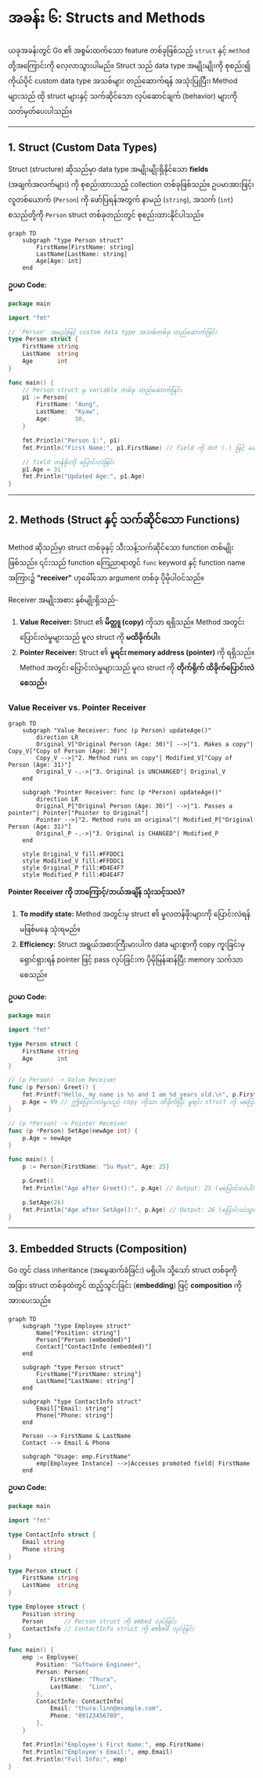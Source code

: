 # အခန်း ၆: Structs and Methods

ယခုအခန်းတွင် Go ၏ အစွမ်းထက်သော feature တစ်ခုဖြစ်သည့် `struct` နှင့် `method` တို့အကြောင်းကို လေ့လာသွားပါမည်။ Struct သည် data type အမျိုးမျိုးကို စုစည်း၍ ကိုယ်ပိုင် custom data type အသစ်များ တည်ဆောက်ရန် အသုံးပြုပြီး၊ Method များသည် ထို struct များနှင့် သက်ဆိုင်သော လုပ်ဆောင်ချက် (behavior) များကို သတ်မှတ်ပေးပါသည်။

---

## 1. Struct (Custom Data Types)

Struct (structure) ဆိုသည်မှာ data type အမျိုးမျိုးရှိနိုင်သော **fields** (အချက်အလက်များ) ကို စုစည်းထားသည့် collection တစ်ခုဖြစ်သည်။ ဥပမာအားဖြင့်၊ လူတစ်ယောက် (`Person`) ကို ဖော်ပြရန်အတွက် နာမည် (`string`), အသက် (`int`) စသည်တို့ကို `Person` struct တစ်ခုတည်းတွင် စုစည်းထားနိုင်ပါသည်။

```mermaid
graph TD
    subgraph "type Person struct"
        FirstName[FirstName: string]
        LastName[LastName: string]
        Age[Age: int]
    end
```

**ဥပမာ Code:**

```go
package main

import "fmt"

// 'Person' အမည်ဖြင့် custom data type အသစ်တစ်ခု တည်ဆောက်ခြင်း
type Person struct {
    FirstName string
    LastName  string
    Age       int
}

func main() {
    // Person struct မှ variable တစ်ခု တည်ဆောက်ခြင်း
    p1 := Person{
        FirstName: "Aung",
        LastName:  "Kyaw",
        Age:       30,
    }

    fmt.Println("Person 1:", p1)
    fmt.Println("First Name:", p1.FirstName) // field ကို dot (.) ဖြင့် ခေါ်သုံးခြင်း

    // field တန်ဖိုးကို ပြောင်းလဲခြင်း
    p1.Age = 31
    fmt.Println("Updated Age:", p1.Age)
}
```

---

## 2. Methods (Struct နှင့် သက်ဆိုင်သော Functions)

Method ဆိုသည်မှာ struct တစ်ခုနှင့် သီးသန့်သက်ဆိုင်သော function တစ်မျိုးဖြစ်သည်။ ၎င်းသည် function ကြေညာရာတွင် `func` keyword နှင့် function name အကြား၌ **"receiver"** ဟုခေါ်သော argument တစ်ခု ပိုမိုပါဝင်သည်။

Receiver အမျိုးအစား နှစ်မျိုးရှိသည်-
1.  **Value Receiver:** Struct ၏ **မိတ္တူ (copy)** ကိုသာ ရရှိသည်။ Method အတွင်း ပြောင်းလဲမှုများသည် မူလ struct ကို **မထိခိုက်ပါ**။
2.  **Pointer Receiver:** Struct ၏ **မူရင်း memory address (pointer)** ကို ရရှိသည်။ Method အတွင်း ပြောင်းလဲမှုများသည် မူလ struct ကို **တိုက်ရိုက် ထိခိုက်ပြောင်းလဲစေသည်**။

### Value Receiver vs. Pointer Receiver

```mermaid
graph TD
    subgraph "Value Receiver: func (p Person) updateAge()"
        direction LR
        Original_V["Original Person (Age: 30)"] -->|"1. Makes a copy"| Copy_V["Copy of Person (Age: 30)"]
        Copy_V -->|"2. Method runs on copy"| Modified_V["Copy of Person (Age: 31)"]
        Original_V -.->|"3. Original is UNCHANGED"| Original_V
    end

    subgraph "Pointer Receiver: func (p *Person) updateAge()"
        direction LR
        Original_P["Original Person (Age: 30)"] -->|"1. Passes a pointer"| Pointer["Pointer to Original"]
        Pointer -->|"2. Method runs on original"| Modified_P["Original Person (Age: 31)"]
        Original_P -.->|"3. Original is CHANGED"| Modified_P
    end

    style Original_V fill:#FFDDC1
    style Modified_V fill:#FFDDC1
    style Original_P fill:#D4E4F7
    style Modified_P fill:#D4E4F7
```

**Pointer Receiver ကို ဘာကြောင့်/ဘယ်အချိန် သုံးသင့်သလဲ?**
1.  **To modify state:** Method အတွင်းမှ struct ၏ မူလတန်ဖိုးများကို ပြောင်းလဲရန် မဖြစ်မနေ သုံးရမည်။
2.  **Efficiency:** Struct အရွယ်အစားကြီးမားပါက data များစွာကို copy ကူးခြင်းမှ ရှောင်ရှားရန် pointer ဖြင့် pass လုပ်ခြင်းက ပိုမိုမြန်ဆန်ပြီး memory သက်သာစေသည်။

**ဥပမာ Code:**

```go
package main

import "fmt"

type Person struct {
    FirstName string
    Age       int
}

// (p Person) -> Value Receiver
func (p Person) Greet() {
    fmt.Printf("Hello, my name is %s and I am %d years old.\n", p.FirstName, p.Age)
    p.Age = 99 // ဤပြောင်းလဲမှုသည် copy ကိုသာ ထိခိုက်ပြီး မူရင်း struct ကို မပြောင်းလဲပါ
}

// (p *Person) -> Pointer Receiver
func (p *Person) SetAge(newAge int) {
    p.Age = newAge
}

func main() {
    p := Person{FirstName: "Su Myat", Age: 25}

    p.Greet()
    fmt.Println("Age after Greet():", p.Age) // Output: 25 (မပြောင်းလဲပါ)

    p.SetAge(26)
    fmt.Println("Age after SetAge():", p.Age) // Output: 26 (ပြောင်းလဲသွားသည်)
}
```

---

## 3. Embedded Structs (Composition)

Go တွင် class inheritance (အမွေဆက်ခံခြင်း) မရှိပါ။ သို့သော် struct တစ်ခုကို အခြား struct တစ်ခုထဲတွင် ထည့်သွင်းခြင်း (**embedding**) ဖြင့် **composition** ကို အားပေးသည်။

```mermaid
graph TD
    subgraph "type Employee struct"
        Name["Position: string"]
        Person["Person (embedded)"]
        Contact["ContactInfo (embedded)"]
    end

    subgraph "type Person struct"
        FirstName["FirstName: string"]
        LastName["LastName: string"]
    end
    
    subgraph "type ContactInfo struct"
        Email["Email: string"]
        Phone["Phone: string"]
    end

    Person --> FirstName & LastName
    Contact --> Email & Phone

    subgraph "Usage: emp.FirstName"
        emp[Employee Instance] -->|Accesses promoted field| FirstName
    end
```

**ဥပမာ Code:**

```go
package main

import "fmt"

type ContactInfo struct {
    Email string
    Phone string
}

type Person struct {
    FirstName string
    LastName  string
}

type Employee struct {
    Position string
    Person      // Person struct ကို embed လုပ်ခြင်း
    ContactInfo // ContactInfo struct ကို embed လုပ်ခြင်း
}

func main() {
    emp := Employee{
        Position: "Software Engineer",
        Person: Person{
            FirstName: "Thura",
            LastName:  "Linn",
        },
        ContactInfo: ContactInfo{
            Email: "thura.linn@example.com",
            Phone: "09123456789",
        },
    }

    fmt.Println("Employee's First Name:", emp.FirstName)
    fmt.Println("Employee's Email:", emp.Email)
    fmt.Println("Full Info:", emp)
}
```